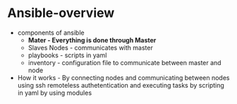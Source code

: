 # Ansible-overview
* components of ansible
    * **Mater - Everything is done through Master** 
   - Slaves Nodes - communicates with master
   - playbooks - scripts in yaml
   - inventory - configuration file to communicate between master and node
* How it works - By connecting nodes and communicating between nodes using ssh remoteless authetentication and executing tasks                  by scripting in yaml by using modules    
